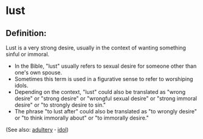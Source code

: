# lust #

## Definition: ##

Lust is a very strong desire, usually in the context of wanting something sinful or immoral.

* In the Bible, "lust" usually refers to sexual desire for someone other than one's own spouse.
* Sometimes this term is used in a figurative sense to refer to worshiping idols.
* Depending on the context, "lust" could also be translated as "wrong desire" or "strong desire" or "wrongful sexual desire" or "strong immoral desire" or "to strongly desire to sin."
* The phrase "to lust after" could also be translated as "to wrongly desire" or "to think immorally about" or "to immorally desire."

 (See also: [adultery](../kt/adultery.md) **·** [idol](../other/idol.md)) 

## 